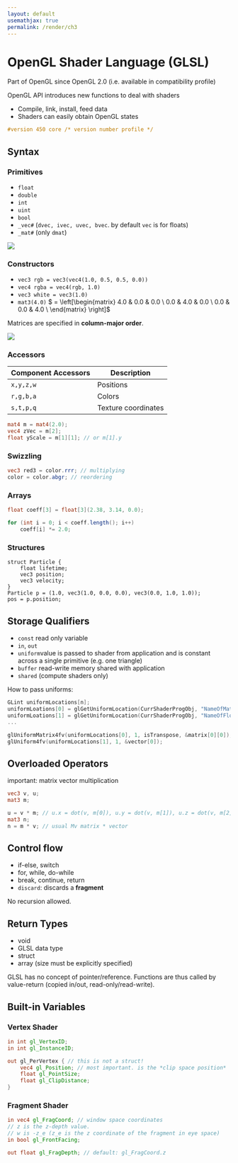 ```yaml
---
layout: default
usemathjax: true
permalink: /render/ch3
---
```


# OpenGL Shader Language (GLSL)

Part of OpenGL since OpenGL 2.0 (i.e. available in compatibility profile)

OpenGL API introduces new functions to deal with shaders

- Compile, link, install, feed data
- Shaders can easily obtain OpenGL states

```glsl
#version 450 core /* version number profile */
```

## Syntax

### Primitives

- `float`
- `double`
- `int`
- `uint`
- `bool`
- `_vec#` (`dvec, ivec, uvec, bvec`. by default `vec` is for floats)
- `_mat#` (only `dmat`)

![](/notes-blog/assets/img/render/glsl_types_mat.png)

### Constructors 

- `vec3 rgb = vec3(vec4(1.0, 0.5, 0.5, 0.0))`
- `vec4 rgba = vec4(rgb, 1.0)`
- `vec3 white = vec3(1.0)`
- `mat3(4.0)` $ = \left[\begin{matrix} 4.0 & 0.0 & 0.0 \\ 0.0 & 4.0 & 0.0 \\ 0.0 & 0.0 & 4.0 \\ \end{matrix} \right]$​

Matrices are specified in **column-major order**.

![](/notes-blog/assets/img/render/row_col_major.png)

### Accessors

| Component Accessors | Description         |
| ------------------- | ------------------- |
| `x,y,z,w`           | Positions           |
| `r,g,b,a`           | Colors              |
| `s,t,p,q`           | Texture coordinates |

```glsl
mat4 m = mat4(2.0);
vec4 zVec = m[2];
float yScale = m[1][1]; // or m[1].y
```

### Swizzling

```glsl
vec3 red3 = color.rrr; // multiplying
color = color.abgr; // reordering
```

### Arrays

```glsl
float coeff[3] = float[3](2.38, 3.14, 0.0);

for (int i = 0; i < coeff.length(); i++)
    coeff[i] *= 2.0;
```

### Structures

```
struct Particle {
	float lifetime;
	vec3 position;
	vec3 velocity;
}
Particle p = (1.0, vec3(1.0, 0.0, 0.0), vec3(0.0, 1.0, 1.0));
pos = p.position;
```

## Storage Qualifiers

- `const` read only variable
- `in`, `out` 
- `uniform`value is passed to shader from application and is constant across a single primitive (e.g. one triangle)
- `buffer` read-write memory shared with application
- `shared` (compute shaders only)

How to pass uniforms:

```cpp
GLint uniformLocations[n];
uniformLoations[0] = glGetUniformLocation(CurrShaderProgObj, "NameOfMatrixUniform");
uniformLoations[1] = glGetUniformLocation(CurrShaderProgObj, "NameOfFloatVecUniform");
...

glUniformMatrix4fv(uniformLocations[0], 1, isTranspose, &matrix[0][0]);
glUniform4fv(uniformLocations[1], 1, &vector[0]);
```

## Overloaded Operators

important: matrix vector multiplication

```glsl
vec3 v, u;
mat3 m;

u = v * m; // u.x = dot(v, m[0]), u.y = dot(v, m[1]), u.z = dot(v, m[2])
mat3 n;
n = m * v; // usual Mv matrix * vector
```

## Control flow

- if-else, switch
- for, while, do-while
- break, continue, return
- `discard`: discards a **fragment**

No recursion allowed.

## Return Types

- void
- GLSL data type
- struct
- array (size must be explicitly specified)

GLSL has no concept of pointer/reference. Functions are thus called by value-return (copied in/out, read-only/read-write).

## Built-in Variables

### Vertex Shader

```glsl
in int gl_VertexID;
in int gl_InstanceID;

out gl_PerVertex { // this is not a struct!
	vec4 gl_Position; // most important. is the *clip space position*
    float gl_PointSize;
    float gl_ClipDistance;
}
```

### Fragment Shader

```glsl
in vec4 gl_FragCoord; // window space coordinates
// z is the z-depth value.
// w is -z_e (z_e is the z coordinate of the fragment in eye space)
in bool gl_FrontFacing;

out float gl_FragDepth; // default: gl_FragCoord.z
```

